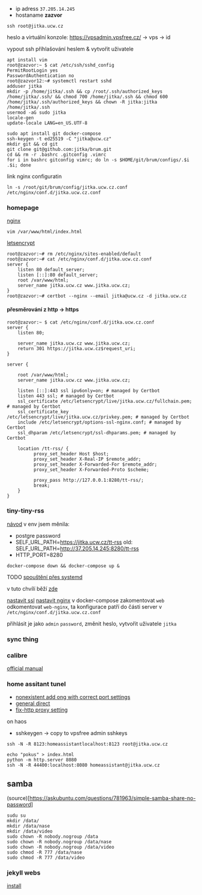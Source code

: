 * ip adress `37.205.14.245`
* hostaname **zazvor**
```
ssh root@jitka.ucw.cz
```
heslo a virtuální konzole:
https://vpsadmin.vpsfree.cz/ -> vps -> id 

vypout ssh příhlašování heslem & vytvořit uživatele
```
apt install vim
root@zazvor:~ $ cat /etc/ssh/sshd_config 
PermitRootLogin yes
PasswordAuthentication no
root@zazvor12:~# systemctl restart sshd
adduser jitka
mkdir -p /home/jitka/.ssh && cp /root/.ssh/authorized_keys /home/jitka/.ssh/ && chmod 700 /home/jitka/.ssh && chmod 600 /home/jitka/.ssh/authorized_keys && chown -R jitka:jitka /home/jitka/.ssh
usermod -aG sudo jitka
locale-gen
update-locale LANG=en_US.UTF-8
```

```
sudo apt install git docker-compose 
ssh-keygen -t ed25519 -C "jitka@ucw.cz"
mkdir git && cd git
git clone git@github.com:jitka/brum.git
cd && rm -r .bashrc .gitconfig .vimrc
for i in bashrc gitconfig vimrc; do ln -s $HOME/git/brum/configs/.$i .$i; done
```

link nginx configuratin
```
ln -s /root/git/brum/config/jitka.ucw.cz.conf /etc/nginx/conf.d/jitka.ucw.cz.conf 
```
### homepage

[nginx](https://www.digitalocean.com/community/tutorials/how-to-install-nginx-on-debian-10)
```
vim /var/www/html/index.html
```
[letsencrypt](https://www.nginx.com/blog/using-free-ssltls-certificates-from-lets-encrypt-with-nginx/)
```
root@zazvor:~# rm /etc/nginx/sites-enabled/default
root@zazvor:~# cat /etc/nginx/conf.d/jitka.ucw.cz.conf
server {
    listen 80 default_server;
    listen [::]:80 default_server;
    root /var/www/html;
    server_name jitka.ucw.cz www.jitka.ucw.cz;
}
root@zazvor:~# certbot --nginx --email jitka@ucw.cz -d jitka.ucw.cz
```
#### přesměrování z http -> https
```
root@zazvor:~ $ cat /etc/nginx/conf.d/jitka.ucw.cz.conf 
server {
    listen 80;

    server_name jitka.ucw.cz www.jitka.ucw.cz;
    return 301 https://jitka.ucw.cz$request_uri;
}

server {

    root /var/www/html;
    server_name jitka.ucw.cz www.jitka.ucw.cz;

    listen [::]:443 ssl ipv6only=on; # managed by Certbot
    listen 443 ssl; # managed by Certbot
    ssl_certificate /etc/letsencrypt/live/jitka.ucw.cz/fullchain.pem; # managed by Certbot
    ssl_certificate_key /etc/letsencrypt/live/jitka.ucw.cz/privkey.pem; # managed by Certbot
    include /etc/letsencrypt/options-ssl-nginx.conf; # managed by Certbot
    ssl_dhparam /etc/letsencrypt/ssl-dhparams.pem; # managed by Certbot

    location /tt-rss/ {
          proxy_set_header Host $host;
          proxy_set_header X-Real-IP $remote_addr;
          proxy_set_header X-Forwarded-For $remote_addr;
          proxy_set_header X-Forwarded-Proto $scheme;

          proxy_pass http://127.0.0.1:8280/tt-rss/;
          break;
    }
}
```

### tiny-tiny-rss
[návod](https://git.tt-rss.org/fox/ttrss-docker-compose/src/static-dockerhub/README.md)
v env jsem měnila:
* postgre password 
* SELF_URL_PATH=https://jitka.ucw.cz/tt-rss old: SELF_URL_PATH=http://37.205.14.245:8280/tt-rss
* HTTP_PORT=8280

```
docker-compose down && docker-compose up &
```
TODO [spouštění přes systemd](https://community.hetzner.com/tutorials/docker-compose-as-systemd-service)

v tuto chvílí běží [zde](http://37.205.14.245:8280/tt-rss/)

[nastavit ssl](https://git.tt-rss.org/fox/ttrss-docker-compose/wiki#using-ssl-with-letsencrypt)
[nastavit nginx](https://git.tt-rss.org/fox/ttrss-docker-compose/wiki#how-do-i-put-this-container-behind-a-reverse-proxy) v docker-compose zakomentovat `web` odkomentovat `web-nginx`, ta konfigurace patří do části server v `/etc/nginx/conf.d/jitka.ucw.cz.conf` 


přihlásit je jako `admin` `password`, změnit heslo, vytvořit uživatele `jitka`

### sync thing

### calibre
[official manual](https://manual.calibre-ebook.com/server.html#accessing-the-server-from-devices-on-your-home-network)

### home assitant tunel

* [nonexistent add ong with correct port settings](https://carly.be/expose-home-assistant-through-ssh-tunnel/)
* [general direct](https://community.home-assistant.io/t/ssh-tunneling-using-a-remote-server/318644)
* [fix-http proxy setting](https://community.home-assistant.io/t/home-assistant-400-bad-request-docker-proxy-solution/322163)

on haos
* sshkeygen -> copy to vpsfree admin sshkeys
```
ssh -N -R 8123:homeassistantlocalhost:8123 root@jitka.ucw.cz
```


```
echo "pokus" > index.html
python -m http.server 8080
ssh -N -R 44400:localhost:8080 homeassistant@jitka.ucw.cz
```

## samba

(source)[https://askubuntu.com/questions/781963/simple-samba-share-no-password]

```
sudu su
mkdir /data/
mkdir /data/nase
mkdir /data/video
sudo chown -R nobody.nogroup /data
sudo chown -R nobody.nogroup /data/nase
sudo chown -R nobody.nogroup /data/video
sudo chmod -R 777 /data/nase
sudo chmod -R 777 /data/video
```

### jekyll webs
[install](https://jekyllrb.com/docs/installation/ubuntu/)
